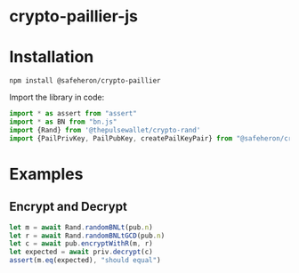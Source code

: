 # crypto-paillier-js
# Installation
```shell
npm install @safeheron/crypto-paillier
```

Import the library in code:
```javascript
import * as assert from "assert"
import * as BN from "bn.js"
import {Rand} from '@thepulsewallet/crypto-rand'
import {PailPrivKey, PailPubKey, createPailKeyPair} from "@safeheron/crypto-paillier"
```

# Examples

## Encrypt and Decrypt

```javascript
let m = await Rand.randomBNLt(pub.n)
let r = await Rand.randomBNLtGCD(pub.n)
let c = await pub.encryptWithR(m, r)
let expected = await priv.decrypt(c)
assert(m.eq(expected), "should equal")
```

